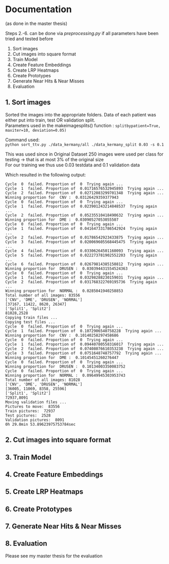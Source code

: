 # Documentation
(as done in the master thesis)

Steps 2.-6. can be done via _preprocessing.py_ if all parameters have been tried and tested before
1. Sort images
2. Cut images into square format
3. Train Model
4. Create Feature Embeddings
5. Create LRP Heatmaps
6. Create Prototypes
7. Generate Near Hits & Near Misses
8. Evaluation

## 1. Sort images
Sorted the images into the appropriate folders. 
Data of each patient was either put into train, test OR validation split. </br>
Parameters used in the makeimagesplits() function : `splitbypatient=True, maxiter=10, deviation=0.05)`

Command used: </br>
`python sort_ttv.py ./data_kermany/all ./data_kermany_split 0.03 -s 0.1`

This was used since in Original Dataset 250 images were used per class for testing ->
that is at most 3% of the original size </br>
For our training we thus use 0.03 testdata and 0.1 validation data

Which resulted in the following output:
```
Cycle  0  failed. Proportion of  0  Trying again ...
Cycle  1  failed. Proportion of  0.01716576532945893  Trying again ...
Cycle  2  failed. Proportion of  0.02712083299701348  Trying again ...
Winning proportion for  CNV :  0.03126429359377943
Cycle  0  failed. Proportion of  0  Trying again ...
Cycle  1  failed. Proportion of  0.023901243214848537  Trying again ...
Cycle  2  failed. Proportion of  0.05235510418490632  Trying again ...
Winning proportion for  DME :  0.03090527053055507
Cycle  0  failed. Proportion of  0  Trying again ...
Cycle  1  failed. Proportion of  0.041647331786542924  Trying again ...
Cycle  2  failed. Proportion of  0.01786542923433875  Trying again ...
Cycle  3  failed. Proportion of  0.020069605568445475  Trying again ...
Cycle  4  failed. Proportion of  0.03306264501160093  Trying again ...
Cycle  5  failed. Proportion of  0.022273781902552203  Trying again ...
Cycle  6  failed. Proportion of  0.02679814385150812  Trying again ...
Winning proportion for  DRUSEN :  0.030394431554524363
Cycle  0  failed. Proportion of  0  Trying again ...
Cycle  1  failed. Proportion of  0.03298288230159031  Trying again ...
Cycle  2  failed. Proportion of  0.031768322769195736  Trying again ...
Winning proportion for  NORMAL :  0.0285041940258853
Total number of all images: 83556
['CNV', 'DME', 'DRUSEN', 'NORMAL']
[37167, 11422, 8620, 26347]
['Split1', 'Split2']
81028,2528
Copying train files ...
Copying test files ...
Cycle  0  failed. Proportion of  0  Trying again ...
Cycle  1  failed. Proportion of  0.1072906540758228  Trying again ...
Winning proportion for  CNV :  0.10140258297458686
Cycle  0  failed. Proportion of  0  Trying again ...
Cycle  1  failed. Proportion of  0.09440780558316017  Trying again ...
Cycle  2  failed. Proportion of  0.07408076610353238  Trying again ...
Cycle  3  failed. Proportion of  0.0751648748757792  Trying again ...
Winning proportion for  DME :  0.10145451260276447
Cycle  0  failed. Proportion of  0  Trying again ...
Winning proportion for  DRUSEN :  0.10134003350083752
Cycle  0  failed. Proportion of  0  Trying again ...
Winning proportion for  NORMAL :  0.09649945303953743
Total number of all images: 81028
['CNV', 'DME', 'DRUSEN', 'NORMAL']
[36005, 11069, 8358, 25596]
['Split1', 'Split2']
72937,8091
Moving validation files ...
Pictures to move:  83556
Train pictures:  72937
Test pictures:  2528
Validation pictures:  8091
0h 29.0min 53.89623975753784sec
```

## 2. Cut images into square format

## 3. Train Model

## 4. Create Feature Embeddings

## 5. Create LRP Heatmaps

## 6. Create Prototypes

## 7. Generate Near Hits & Near Misses

## 8. Evaluation
Please see my master thesis for the evaluation

